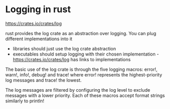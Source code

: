 # Logging in rust

https://crates.io/crates/log

rust provides the log crate as an abstraction over logging. You can plug different implementations into it

* libraries should just use the log crate abstraction
* executables should setup logging with their chosen implementation - https://crates.io/crates/log has links to implementations

The basic use of the log crate is through the five logging macros: error!, warn!, info!, debug! and trace! where error! represents the highest-priority log messages and trace! the lowest.

The log messages are filtered by configuring the log level to exclude messages with a lower priority. Each of these macros accept format strings similarly to println!
